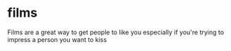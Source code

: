 # films
Films are a great way to get people to like you
especially if you're trying to impress a person you want to kiss
